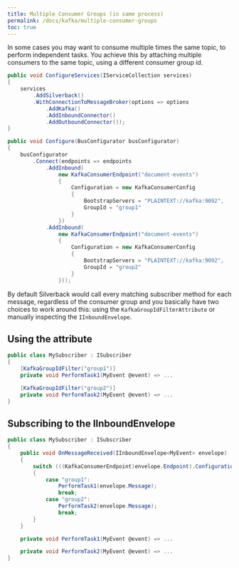 ```yaml
---
title: Multiple Consumer Groups (in same process)
permalink: /docs/kafka/multiple-consumer-groups
toc: true
---
```


In some cases you may want to consume multiple times the same topic, to perform independent tasks. You achieve this by attaching multiple consumers to the same topic, using a different consumer group id.

```c#
public void ConfigureServices(IServiceCollection services)
{
    services
        .AddSilverback()
        .WithConnectionToMessageBroker(options => options
            .AddKafka()
            .AddInboundConnector()
            .AddOutboundConnector());
}

public void Configure(BusConfigurator busConfigurator)
{
    busConfigurator
        .Connect(endpoints => endpoints
            .AddInbound(
                new KafkaConsumerEndpoint("document-events")
                {
                    Configuration = new KafkaConsumerConfig
                    {
                        BootstrapServers = "PLAINTEXT://kafka:9092",
                        GroupId = "group1"
                    }
                })
            .AddInbound(
                new KafkaConsumerEndpoint("document-events")
                {
                    Configuration = new KafkaConsumerConfig
                    {
                        BootstrapServers = "PLAINTEXT://kafka:9092",
                        GroupId = "group2"
                    }
                }));
```

By default Silverback would call every matching subscriber method for each message, regardless of the consumer group and you basically have two choices to work around this: using the `KafkaGroupIdFilterAttribute` or manually inspecting the `IInboundEnvelope`.

## Using the attribute

```c#
public class MySubscriber : ISubscriber
{
    [KafkaGroupIdFilter("group1")]
    private void PerformTask1(MyEvent @event) => ...

    [KafkaGroupIdFilter("group2")]
    private void PerformTask2(MyEvent @event) => ...
}
```

## Subscribing to the IInboundEnvelope

```c#
public class MySubscriber : ISubscriber
{
    public void OnMessageReceived(IInboundEnvelope<MyEvent> envelope)
    {
        switch (((KafkaConsumerEndpoint)envelope.Endpoint).Configuration.GroupId)
        {
            case "group1":
                PerformTask1(envelope.Message);
                break;
            case "group2":
                PerformTask2(envelope.Message);
                break;
        }
    }

    private void PerformTask1(MyEvent @event) => ...

    private void PerformTask2(MyEvent @event) => ...
}
```

